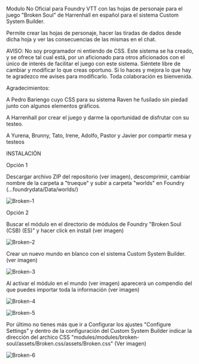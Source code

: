 Modulo No Oficial para Foundry VTT con las hojas de personaje para el juego "Broken Soul" de Harrenhall en español para el sistema Custom System Builder.

Permite crear las hojas de personaje, hacer las tiradas de dados desde dicha hoja y ver las consecuencias de las mismas en el chat.

AVISO: No soy programador ni entiendo de CSS. Este sistema se ha creado, y se ofrece tal cual está, por un aficionado para otros aficionados con el único de interés de facilitar el juego con este sistema. Siéntete libre de cambiar y modificar lo que creas oportuno. Si lo haces y mejora lo que hay te agradezco me avises para modificarlo. Toda colaboración es bienvenida.

Agradecimientos:

A Pedro Bariengo cuyo CSS para su sistema Raven he fusilado sin piedad junto con algunos elementos gráficos.

A Harrenhall por crear el juego y darme la oportunidad de disfrutar con su testeo.

A Yurena, Brunny, Tato, Irene, Adolfo, Pastor y Javier por compartir mesa y testeos

INSTALACIÓN

Opción 1

Descargar archivo ZIP del repositorio (ver imagen), descomprimir, cambiar nombre de la carpeta a "trueque" y subir a carpeta "worlds" en Foundry (...foundrydata/Data/worlds/) 

![Broken-1](https://github.com/user-attachments/assets/7631f208-c705-4d5c-9d2b-fa57fe608b7e)

Opción 2

Buscar el módulo en el directorio de módulos de Foundry "Broken Soul (CSB) (ES)" y hacer click en install (ver imagen)

![Broken-2](https://github.com/user-attachments/assets/b3d4dbce-b1fe-436b-b561-77b5b1fd083f)

Crear un nuevo mundo en blanco con el sistema Custom System Builder. (ver imagen)

![Broken-3](https://github.com/user-attachments/assets/7ab5be60-3b74-45d0-87c4-602ff12c8a0f)

Al activar el módulo en el mundo (ver imagen) aparecerá un compendio del que puedes importar toda la información (ver imagen)

![Broken-4](https://github.com/user-attachments/assets/885e2c9b-43d6-46e4-87ca-198b21412edc)

![Broken-5](https://github.com/user-attachments/assets/c6ec95e9-ad66-4ec4-9d2c-c4ad428aa57c)

Por último no tienes más que ir a Configurar los ajustes "Configure Settings" y dentro de la configuración del Custom System Builder indicar la dirección del archico CSS "modules/modules/broken-soul/assets/Broken.css/assets/Broken.css" (Ver imagen)

![Broken-6](https://github.com/user-attachments/assets/805866af-d626-45d7-8cbf-a04c2881a6c6)

